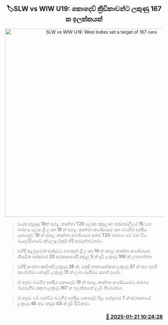 <p align='center'><b><h2 align='center' title='SLW vs WIW U19: West Indies set a target of 167 runs'>🏷SLW vs WIW U19: කොදෙව් ක්‍රීඩිකාවන්ට ලකුණු 167 ක ඉලක්කයක්</h2></b></p>
<p align='center'><img src='https://helakuru.sgp1.cdn.digitaloceanspaces.com/esana/images/lib/u19-worldcup.jpg' width='600' alt='SLW vs WIW U19: West Indies set a target of 167 runs'></p>

> වයස අවුරුදු 19න් පහළ කාන්තා T20 ලෝක කුසලාන තරගාවලියේ 15 වන තරගය ලෙස ශ්‍රී ලංකා 19 න් පහළ කාන්තා කණ්ඩායම සහ බටහිර ඉන්දීය කොදෙව් 19 න් පහළ කාන්තා කණ්ඩායම අතර T20 තරගය මේ වන විට මැලේසියාවේ ක්වලාලම්පූර් හිදී පැවැත්වෙනවා.

> එහිදී පළමුවෙන් පන්දුවට පහරදුන් ශ්‍රී ලංකා 19 න් පහළ කාන්තා කණ්ඩායම නියමිත පන්දුවාර 20 අවසානයේදී කඩුලු 5 ක් දැවී ලකුණු 166 ක් ලබාගත්තා.

> එහිදී සංජනා කාවින්දි ලකුණු 38 ක්, මනුදි නානායක්කාර ලකුණු 37 ක් සහ දහමි සනෙත්මා නොදැවී ලකුණු 31 ක් ලබා ගැනීමට සමත් වුණා.

> ඒ අනුව බටහිර ඉන්දීය කොදෙව් 19 න් පහළ කාන්තා කණ්ඩායමට තරගය ජයගැනීම සඳහා ලකුණු 167 ක ඉලක්කයක් ලැබී තිබෙනවා.

> ඒ අනුව මේ වනවිට බටහිර ඉන්දිය කොදෙව් පිළ පන්දුවාර 7 ක් අවසානයේ ලකුණු 46 කට කඩුළු 03 ක් දැවී සිටිනවා. 



<h3 align='right'><a href='https://www.helakuru.lk/esana/p/106750/'>📅 2025-01-21 10:24:28</a></h3>

